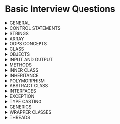 # Basic Interview Questions

<details>
<summary> GENERAL </summary>

1. Is java case-sensitive language ? <br>
A. No

2. Is java, pass by value or pass by reference ? can you prove it ? <br>
A. It is pass by value. Yes, use swapping program

3. What is the JVM execution flow ? <br>
A. Statics - initializers, variables, methods <br>
   instance - initializers, variables, methods <br>
   then local variables
   
4. How to compile and execute code in java ? <br>
A. use javac for code compilaion and conversion then java for running

5. Can we run any statement without main() ? <br>
A. Yes, static initilzers, static methods

6. what will happen if i call main() inside main() method ? <br>
A. It is recurrsively call itself and run out of memory. heap space

7. What is unicode system ? why two bytes are allocated for each character ? <br>
A. It is system to encoding standard which gives unique number for each character and it requires only byte. <br>
Two bytes are allocated to support other languages
 
8. Can any class be specified as datatype ? For instance 'String' class <br>
A. Yes, all classes are specified as user defined datatype

9. Default datatype for non-fractional numbers & fractional ones ? <br>
A. non-factional - Integer, fractional - Double

10. How datatypes declaration transited from java-8 to java-11 and above ? <br>
A. 'var' keyword is used for representing the datatype reference which will decided at runtime

11. Can you explain with example between operators '|' and '||' ? <br>
A. true & false & true - false [third expression will also evaluated] <br>
   &nbsp;&nbsp;&nbsp; true && false && true - false [third expression is not evaluated due to short circuit]

12. What is ternary operator ? when to use ? any advantage ? <br>
A. Special operator to evaluate expression on condition to produce result [similiar to if/else] <br>
   **Advantage**: Increase code readability <br>
   Example: (a > b) ? a : b; 

13. What is instanceOf operator ? When to use ? any advantage ? <br>
A. instanceOf is special operator which checks object to specific class type <br>
   It is generally used when classes are under inheritance to prevent 'ClassCastException' <br>
   Example: obj instanceOf MyClass

14. What decides the execution flow of expression ? <br>
A. BODMAS rule

15. Can we invoke garbage collector ? <br>
A.  Yes, but when it actually initiates process is not known <br>
    It can be done using System.gc() (OR) Runtime.getRuntime().gc()

16. What are packages and libraries ? <br>
A.  Combining group of similar functionality is called package <br>
    Combining group of similar packages is called library <br>

17. What is the use of import statement, if we can directly use at variable level ? <br>
A.  Its the central area of class where we can define once and use anywhere inside class

18. What is api document ? <br>
A.  It is a reference manual that has all of the information you need to work with the API

19. What is Classpath ? How do you define it ? How is it useful ? <br>
A.  The classpath is an environment variable that specifies the locations where the Java compiler and Java Virtual Machine (JVM) should search for class files and other resources

20. What is JAR file ? How is it different from zip file ? <br>
A.  Compressed version of the code which is readily executable

</details>
<details>
<summary> CONTROL STATEMENTS </summary>

1. what are statements and loops ? <br>
A. Statements executes single execution code [top to bottom] but loops to recurrsively iterates the same execution code <br>
   &nbsp;&nbsp;&nbsp; Statements: if-else, switch, break, continue, return
   &nbsp;&nbsp;&nbsp;      Loops: do-while, while, for, for-each

2. Difference between while and do-while loop ? <br>
A. do-while executes once irrespective of condition where as while adheres to condition. <br>
while is considered as more efficient <br>
   Scenarios: do-while is useful for Menu-Driven Programs, password entry whereas while is Event Handling, Continous monitoring
   
3. How would you write infinite for-loop, while & do-while loop, where are they useful ? <br>
A. for (;;), while(true), do {} while(true) <br>
   Scenarios: In cases where you want to continuesly monitor something use while and do-while

4. What will happen if i run continues loop basically infinite loop ? <br>
A. Heap will run out of memory and out of memory error will come

5. In which cases for loop with indexes are useful ? <br>
A. Generally, when you want to toggle the data with indexes say alternate numbers, every three number of array etc..

6. Give me usecase where we use switch statement ? <br>
A. Switch cases are specifically useful when you want to pre-define values <br>
   &nbsp;&nbsp;&nbsp; Example: bank interest rates, transaction charges, currency values

7. Difference between return and system.exit() ? <br>
A. Generally, return just gracefully terminates the execution but still allows caller method to execute <br>
   &nbsp;&nbsp;&nbsp; whereas system.exit stops the execution either normal [System.exit(0)] or abnormal way [System.exit(1)]

8. In which case finally block executes, if the statements are called before them ? <br>
A. Even if method returns the values, still finally block will be called <br>
   &nbsp;&nbsp;&nbsp; whereas system.exit stops the execution and finally block wont be executed

9. How many ways can we terminate the program ? <br>
A. Currently, there are many ways we can terminate the program <br>
> Graceful way
  - return
  - System.exit(0)
> Abnormal way
  - System.exit(1)
  - Recurrsion
  - Deadlock
  - Sleep infinitely

</details>
<details>
<summary> STRINGS </summary>

1. Is String a class (OR) datatype ? <br>
A. String is a class and all classes are datatype [user-defined datatype]

2. What are the ways in which we you can create string ? <br>
A. It can created as literal, new object, new object(char array), new String(StringBuffer), new String(StringBuildr), toString()

3. How are string stored in below java-8 and after java-8 ? <br>
A. Java-8 before, string literal are stored in String Constant Pool inside Heap, string objects in heap <br>
   Java-8 after, string are stored inside Heap

4. If we dont reference a string, will its value change ? <br>
A. No, because they are immutable

5. What is the danger of String Constant Pool ? <br>
A. String Constant Pool data is not controlled by programmer and lives long. If hacker gain access, its dangerous

6. String class is immutable, are object too immutable ? <br>
A. Obviously, yes

7. What advantage do we get from String being immutable ? <br>
A. Sharing resource

8. How would you search a string from list ? <br>
A. Linear Search, Binary Search etc..

9. How would you modify the content of String ? <br>
A. Either using String Buffer / String Builder

10. Can you explain difference between String Builder and String Buffer ? <br>
A.  String Builder - not synchronized, fast, single-threaded <br>
    String Buffer - synchronized, slow, multi-threaded

11. How to create String Buffer / String Builder ? <br>
A.  It can be created with default constructor or constructor with String args

12. Does String Buffer / String Builder required reference for update ? <br>
A.  No, they are mutable and internally updated

13. Difference between String and String Buffer / String Builder ? <br>
A.  String are immutable objects whereas String Builder / String Buffer are mutable in nature <br>
    String and StringBuffer are thread-safe where as StringBuilder is not <br>
    String can be created many ways whereas String Buffer / String Builder are created using string only

</details>
<details>
<summary> ARRAY </summary>

1. What is array ? <br>
A. array is collection of elements

2. Will array contains same datatype or different type elements ?  <br>
A. same datatype only

3. Where are arrays contents are stored ? <br>
A. Generally, arrays are stored on dynamic memory of heap

4. What are array types ? <br>
A. Arrays are categorized based on dimensions. 1D, 2D, 3D...

5. How many ways can you create arrays ? <br>
A. Arrays can be created using literal or array objects <br>

6. Can we interchange square brackets while declaring arrays ? <br>
A. Yes. int[] arr; (OR) int arr[];


7. What is 2D array ? How to create it <br>
A. It is two dimensional array which is used storing the data <br>
   It is created same way as 1D array

8. What is Jagged Arrays ? Rules to create ? <br>
A. Arrays with variable size but works in multi-dimesional array <br>
   Rules: They are created with initial length

9. Can we change the contents of array even if is marked as final ? <br>
A. Yes, as they are mutable in nature

10. Can i create array in array ? <br>
A.  Yes

11. Can we interchange static & void in main method ? <br>
A.  Yes

12. Can we create main() method of my own ? <br>
A.  Yes

13. Can we call main() method of class from another ? <br>
A.  Yes

14. How are command-line args are read ? <br>
A.  Strings

15. How are escape big string in command-line args ? <br>
A.  Put it inside the quotes

16. Difference between Procedure based vs Object Oriented based approach ? <br>
A.  Procedure based approach hard to understand, increases complexity <br>
    Object Oriented based approach opposite of it also it provides reusability

17. Difference between Object based vs Object Oriented based approach ? <br>
A.  Object based approach similar to Object oriented but it doesnt support inheritance <br>
    Object based - javascript, vbscript <br>
    Object oriented - java, c++

</details>
<details>
<summary> OOPS CONCEPTS </summary>

1. Explain OOPS concepts ? Give some real world example ?
A. Class/Objects <br>
   Encapsulation <br>
   Abstraction <br>
   Inheritance <br>
   Polymorphism <br>

2. Difference between class and object ? where are they stored ? Give Example. <br>
A. Class defines model for objects and it physically doesnt not exists <br>
   whereas object is instance of class <br>
   Class is store in method area whereas objects are stored on heap memory of jvm <br>
   Example: Class - Car, Object - Maruti, Benz etc..

3. Explain Encapsulation ? Advantage ? Example <br>
A. Encapsulation is process of wrapping up variables and methods and securing the data <br>
   variables are marked 'private' and methods as 'public' <br>
   Example - class <br>
   **Advantages**: Security, Reusability of variables, Validation can be placed
    
4. Explain Abstraction ? Advantage ? Example <br>
A. Abstraction is process of hiding the details <br>
   create a method which expose only required details. Say employee basic info but database may contain additional info <br>
   Example - interface <br>
   **Advantages**: Security

5. Explain Inheritance ? Advantage ? Example <br>
A. Inheritance is process of accessing the features <br>
   just extend to class or implement an interface <br>
   Example - King of the kingdom <br>
   **Advantages**: Reusability, Extensibility

6. Explain Polymorphism ? Advantage ? Example <br>
A. Polymorphism is process which means many forms <br>
   method with different arguments or method with same arguments but different types <br>
   Example - Human Beings <br>
   **Advantages**: Flexibility

</details>
<details>
<summary> CLASS </summary>

1. What is hashcode ? How is it useful ? algo used for designing it ? <br>
A. Hashcode is unique hexadecimal representation address of the object <br>
   It is used as key/Id in many cases <br>
   Algo used for hascode can use either HashMap, HashSet or HashTable

2. If i create custom class 'Test' with one variable 'name' & if i create object of it, what will be name value ? <br>
A. It will be 'null' [Defaults will be set for each datatype]

3. What are different memory sections in JVM where object content is stored.? <br> 
A. Stack - local variables, method calls, references to object on heap <br>
   Heap - stores objects and dynamic memory <br>
   Metaspace - metadata of the class

4. Are the object of custom class mutable in nature ? <br>
A. Yes, they are designed for that reason only

5. Can we share objects over the network ? <br>
A. Yes but it must be in the form of bytes [Serialization / Deserialization]

6. What are access specifiers ? Explain its types ? relevance of each of it ? <br>
A. As name suggests, access specifiers are used to provide access to its members & methods of the class <br>
   public - can be accessed from anywhere <br>
   private - can be accessed only within the class <br>
   default - can be accessed only within the package <br>
   **protected** - can be access within and outside package but must be under inheritance <br>

7. Explain constructors ? Types ? Invoked ? <br>
A. They are special method without any return type and used for initializing the object <br>
   **Types**: default & parameterized constructor <br>
   They can be invoked either while creating the object using 'new' keyword <br>
   or it can be invoked via inheritance using 'extends' keyword

8. Advantages of contructors ? <br>
A. Validation, Initialization

9. When is constructor called before or after creation of object? <br>
A. Basically, it is called during the process of creation

10. What is constructor overloading ? <br>
A.  It is the process of creating method with same name but different arguments

11. What is constructor chaining ? <br>
A.  It is the process of chaining the constructor on initilization generally via inheritance

12. Can we return from a constructor ? <br>
A.  Yes, but without any value

13. Is it necessary to define no-args constructor when defining parameterized constructor ? <br>
A.  Yes

14. Difference between default and parameterized constructor ? <br>
A.  default constructor - automatically added by jvm, no args, always one construtor, sets defaults <br>
    parameterzied constructor - must be explicitly defined, some args, multiple constructors, sets provided values <br>

15. Difference between default and no-args constructor ? <br>
A.  default constructor - automatically added by jvm <br>
    no-args constructor - must be explicitly defined, generally used in conjunction with parameterized constructor <br>

16. Difference between constructor and method ? <br>
A.  Constructor - automatically added by jvm / explictly added, used during object construction, same name as class, no return type, no concept of static / non-static<br>
    Method - must be explicitly defined, used after object is constructed, name can be same name or different from class, it can return values, can be static/non-static in nature <br>
  
</details>

<details>
<summary> OBJECTS </summary>

1. Who is the parent of all class ? <br>
A. Object class

2. Important Methods of object class ? <br>
A. equals() - used for matching the content of objects <br>
   hashcode() - generated unique hexadecimal number as reference<br>
   wait() - used for locking the object till it is unlocked by nofity() or notifyAll() <br>
   notify() - used for unlocking the object by sending signal to object <br>
   notifyAll() - used for unlocking the objects by sending signal to objects  <br>
   clone() - used for cloning the objects <br>
   finalize - used for garbage collection <br>
   toString() - convert object to string <br>

3. How many ways can we create an object ? <br>
A. It can be done in following ways
   - Using 'new' keyword
   - Factory classes
   - Cloning
   - Reflection
   - Class.forName()

4. What is Cloning ? How is it useful ? Types ? <br>
A. It the process of creating a new object by copying contents from another object <br>
   It gives resuability of object & reduces developer effort <br>
   Types: Shallow & Deep Copy

6. Difference between shallow and deep copy cloning ? <br>
A. shallow copy is the process of cloning the object where modifications are accepted between cloned and actual object. <br>
   whereas it is opposite for deep copy
   shallow copy uses default clone() method whereas for deep copy we need custom implementation

7. Tell me the contract between hashcode() and equals() method ? <br>
A. If two objects are equal through equals() method, then there hashcode must be same <br>
   If two objects are not equal through equals() method, then there hashcode can be same or different <br>

8. When does hash collision occur ? Resolution ? <br>
A. Generally, when hashcode() method is not properly overridden (OR) same hash values generated for all objects <br>
   Make sure hashcode is properly overridden to produce unique keys

9. Can you explain where to use '==' vs .equals() method ? <br>
A. '==' is mainly used for address comparaision [literals]. useful in case of literals [numbers, characters] <br>
   &nbsp;&nbsp;&nbsp;.equals() is mainly used for value comparision [objects]. useful for any class objects [strings]

</details>

<details>
<summary> INPUT AND OUTPUT </summary>

1. Which class is used for input/output streams ? <br>
A. System.in, System.out, System.err

2. Do you know buffered reader, if yes, why it is used in conjunction with InputStream Reader/ Writer ? <br>
A. Basically, it buffers the input data for efficient reading / writing

3. How many ways can you read input from keyboard ? <br>
A. It can be done using InputStreamReader & Scanner

4. What kind of exception is throwing by Input / Output streams ? <br>
A. IOException - It is checked exception

5. How many ways can you read a character from keyboard ? <br>
A. It can be read using buffered reader or scanner <br>
   Buffered Reader - using read() or readLine().charAt(0) <br>
   Scanner - using next().charAt(0) or nextLine().charAt(0) <br>

6. What is the problem when we use read() followed by readLine().charAt(0) ? <br>
A. read() only takes single character and rest of the character will be pushed to readLine() which is incorrect <br>
   Solution - just use readLine().charAt(0) (OR) bufferedReader.skip(2)

7. What is the problem when we use next().charAt(0) followed by nextLine().charAt(0) ? <br>
A. same problem as read() and readLine() of buffer reader

8. How many ways can you read a characters (OR) string from keyboard ? <br>
A. It can be read using buffered reader or scanner <br>
   Buffered Reader - using readLine() <br>
   Scanner - using nextLine() <br>

9. How many ways can you read numbers from keyboard ? <br>
A. It can be read using buffered reader or scanner <br>
   Buffered Reader - using read() (OR) readLine() in conjuction with wrapper class parse methods <br>
   Scanner - using nextInt() (OR) nextFloat() (OR) nextDouble() and so on.. <br>

10. How many ways can we split string and read the inputs ? <br>
A.  It can be done using 'split()' method of String (OR) use StringTokenizer class

11. Difference between StringTokenizer and String.split() ? which is efficient <br>
A.  StringTokenizer - legacy class, less efficient for single delimiter, doesnt return empty tokens <br>
    split()         - method of string, highly efficient w.r.t delimiters, returns empty tokens

12. How can you format the string output ? <br>
A.  It can be done using String.format() (OR) System.out.printf() 

</details>
<details>
<summary> METHODS </summary>

1. what are instance methods ? How are they called ? where are they stored ? Example <br>
A. They are object methods which are called after object is created <br>
   They are called generally with instance only <br>
   They are stored in heap area of jvm
   Example: setters and getters

2. what are static methods ? How are they called ? where are they stored ? Example <br>
A. They are class methods which are called even before any object is created <br>
   They are called generally with Classname or even instance [interally it resovles to classname] <br>
   They are stored in method area of jvm
   Example: Class.forName("test"), Class.getInstance() etc. <br>

3. Can we access non-static variable in static method ? <br>
A. No

4. Can we access static variable in non-static method ? <br>
A. Yes

5. Where do we use local variables ? Advantage ? <br>
A. Any variables used inside method are local variables, very useful incase of threading 

6. What is shadowing ? <br>
A. It is the practice of using variables in overlapping scopes with the same name

7. Explain the relevance of 'this' ? <br>
A. It is used for referrning the object members. It can be constructor, variable and methods <br>
   It's scope applicable within the class [basically object]

8. Recurrsion ? Adv/disadv ? <br>
A. A function which calls itself <br>
   Adv - Fast execution, less code <br>
   Disadv - If not implemented successfully, it will result in out of memory error

9. What are factory methods ? pattern ? Adv/disadv ?
A. Method used for creating objects by providing class name. <br>
   It uses factory design pattern <br>
   It compares the classname and creates object with new instance <br>
   Adv: one place to create all objects

10. How to define varaible arguments to methods ? rules ? Example <br>
A.  To replace multiple overloaded methods we can use variable arguments <br>
    It can be defined with ... and must be the last argument of the method <br>
    Example: sum of 2'S, 3's, 4's numbers

11. If method return value, is it necessary to consume / read ? <br>
A.  Not necessary

</details>
<details>
<summary> INNER CLASS </summary>

1. What is object graph ? <br>
A. It is the representation of how objects are connected to each other

2. When should we use inner class ? what are adv ? <br>
A. In case we some implmentation to be secured, we can put it in inner class. <br>
   Example: interest of loans

3. Anonymous inner class vs inner class ? <br>
A. Inner classes with have name whereas anonymous wont.  

</details>
<details>
<summary> INHERITANCE </summary>

1. What is the parent of all class either via instance or inheritance way [super] ? <br>
A. Object class

2. Why java doesnt use much of interitance even when it provides reusability ? <br>
A. Code complexity, Readability 

3. Which keywords signifies the class / interface are in inheritance ? <br>
A. extends / implements at class / interface level and super in constructor level 

4. Where can we use 'super' of ? what all can it access ? <br>
A. super is used specially in case of inheritance, it can be access members and constructors

5. What is constructor chaining ? How does it works ? <br>
A. It is the process of chaining all the classes which are under inheritance and it works wth 'super' of call

6. Is there any access specifier designed for inheritance ? <br>
A. Yes, protected

7. Types of inheritance ? Which java supports ? <br>
A. single and multple. java supports single inheritance

8. what is multiple inheritance issue ? why java doesnt support ?
A. It is also called diamond problem of death. It causes confusion on which method to pick and execute <br>
   It add complexity and effects readability

9. Inside constructor, can we have super and this ? what rules are followed ? <br>
A. No, we cannot have both. Rule is to have only one of these and it must be first line of constructor

10. Can i prevent a class from creating object / preventing inheritance ? <br>
A.  Yes, if class has private constructor

</details>
<details>
<summary> POLYMORPHISM </summary>

1. Difference between coercion and conversion ? <br>
A. Automatic conversion between different datatype done by compiler is called coercion <br>
whereas explicit conversion of datatype done using cast operator by coder is called conversion

2. Explain polymorphism ? Types ? Example ? <br>
A. Polymorphism - many forms, variables and methods acts different on different methods <br>
   Types - static and dynamic <br>
   static - The process in which compiler knows the method to execute at compile time [Method Overloading]. <br>
   Example: Fees of bank <br>
   dynamic - The process in which compiler doesnt know the method to execute at compile time,  <br>
   hence it decided at runtime by jvm based on object [Method Overriding]. <br>
   Example - Interest of bank

4. Explain Method Overloading ? Usage ? Example ? <br>
A. It is the process in which multiple methods with same class name but different method signatures <br>
   It may vary by number of args, order of args or datatype of args <br>
   It is mainly used with in the class and used for enhancing the functionality <br>
   Example: skills improvement by employee

5. Explain Method Overriding ? Usage ? Example ? <br>
A. It is the process in which multiple classes with same method name and same method signatures ? <br>
   It must have exact same method signature and is applicable via inheritance <br>
   It is mainly used with in the class and used for enhancing the functionality <br>
   Example: learning different language

6. What can we implement with polymorphism either with static (OR) final (OR) private methods ? <br>
A. Only method overloading 

7. How to make a class immutable ? Adv/dis <br>
A. Make class as final, variable as private and instantitate with constructor and expose getter methods <br>
   throw exception from clone and collections must be copied and then sent <br>
   Adv - security, sharable

</details>
<details>
<summary> ABSTRACT CLASS </summary>

1. Can you explain where can we use abstract class ? Example ? <br>
A. It must be used where new features needs to be added keeping other features intact <br>
   Example: Banking interest on loans

2. Is there any memory allocated for abstract class ? <br>
A. No

3. Can i mark class as 'abstract' even if it doesnt contain abstract methods ? <br>
A. Yes

4. Lets say i create abstract method in concrete class, what changes do i need to make ? <br>
A. Mark the class as abstract

5. Can i create object of abstract class ? <br>
A. No, but it can be used along as anonymous object

6. If i cannot create instance of abstract class, can i access instance methods of it ? <br>
A. Yes, it is possible via Inheritance

7. Can i create protected variable inside abstract class ? <br>
A. Yes, it works well specially it class is accessed via inheritance

8. Why abstract and final doesnt work together ? <br>
A. Abstract requires inheritance whereas final opposes inheritance. Both are opposite in nature

</details>
<details>
<summary> INTERFACES </summary>

1. In case of interface, why methods are public abstract and variables are public static final ? <br>
A. Interface were designed to provide the methods on 'what to do' so methods are abstract in nature <br>
   whereas variables as constants because there is no object so instance variables are eliminated, <br>
   so it can be only accessed statically but things are different in java-8 and above

2. What are marker interface ? what is the use ? Example ? <br>
A. Interfaces with no abstract methods. <br>
   They are useful in specifying compiler that this functionality is applicable <br>
   Example: Clonable, Serializable [But to implement we need to override object methods like clone and serial id]

3. What are functional interface ? what is the use ? Example ? <br> 
A. Interface with single abstract method. <br>
   They are useful in single functionality. It slightly differs in java-8 <br> 
   Example: Runnable, Callable, Comparator, Comparable etc..

4. Can we create object of interface ? <br>
A. No, but it can be done via annonymous inner class

5. What problems is there w.r.t inheritance ? <br>
A. Multiple inheritance

6. How is multiple inheritance resolved ? <br>
A. Interfaces, as they dont provide implementation

7. How is achieve callbacks in java ? <br>
A. Interfaces

8. Difference between classes and interfaces ? <br>
A. classes works both with instance and inheritence way where as interfaces works in inheritance way <br>
   class can extend only one class but multiple interfaces whereas interfaces can extend multiple interfaces <br>
   classes are used to specify 'how to do' whereas interfaces are used to specify 'what to do' <br>
   classes can specify all kinds of methods and variables where as interfaces can only specify methods as abstract
   and variables as constants

9. Can we create a class inside interface ? <br>
A. Yes

10. Can we pass interface reference in methods ? which object does it hold ? <br>
A. Yes, whichever is assigned to it before method call

11. How are interfaces stored after compilation ? <br>
A.  They are stored as .class file only

</details>
<details>
<summary> EXCEPTION </summary>

1. What are Exceptions ? How do you handle it ? <br>
A. Exceptions are abnormal conditions which alters the flow of execution. <br>
   It can be handled with try-catch-finally

2. Difference between compile time vs runtime exceptions ?
A. Exceptions managed by compiler are compile time exception <br>
   whereas exception managed by jvm is called runtime exceptions <br>
   compile time exceptions are enforces method to handle either by try-catch or by throwing <br>
   No such rules for runtime exceptions

3. Difference between error and exceptions <br>
A. Error are irrecoverable conditions and must not be handled. Example: OutOfMemoryError, StackOverflowError <br>
   whereas exceptions are recoverable and must be handled. Example: IOException, NullPointerException <br>

4. Can we handle errors ? If yes, why dont we handle ?
A. Yes, we can but not recommended. <br>
   They are not handled because they are system related issues not program related

5. Which the parent class of all exceptions ? parent of Throwable ? <br>
A. Parent of all exception class is '**Throwable**', parent of throwable is '**Object**' class

6. How do you perform exception handling ? <br>
A. It is generally done using try-catch-finally

7. In case we dont handle exception, how does main method display exception occurred ? <br>
A. Every main method inheritly has exception handling done by JVM. JVM manages exception objects

8. Can we write single catch block and handle multiple exceptions ? <br>
A. Yes, using pipe (|) operator

9. Can we write try without catch block ? <br>
A. Yes, either with finally or use try-with-resources

10. In case developer doesnt want to handle exception, what can he do ? <br>
A.  We can throw the exception mainly checked ones. [We can even throw unchecked exceptions]

11. What are the steps to create custom exceptions ? <br>
A.  Extending to the Exception class <br>
    specify the constructors with arguments else we can't use them

12. Can we throw an exception either thrown from method or create new one ?
A.  Yes, we can throw any exception using 'throw' clause

13. Can we rethrow an exception ? if Yes, what is adv / disadv ? <br>
A.  Yes, but not useful 

14. Can you explain rules for defining the exceptions ?
A.  Make sure all custom exceptions derive from Exceptions class <br>
    Order of exceptions must be from low to high <br>
    
</details>
<details>
<summary>TYPE CASTING</summary>

1. What is type casting ? what is cast operator ? <br>
A. It is process of changing the datatype <br>
   cast operator is used for performing type casting

2. Where can i use type casting ? <br>
A. It is generally used from coverting the dataypes between primitive and reference types

3. What are different types of datatypes ? <br>
A. Primitive and Reference datatypes

4. What is widening and Narrowing ? Example <br>
A. Widening is the process of promoting the object to higher types & is done by compiler. Example - int i = 100;
   Narrowing is the process of demoting the object to lower types & is done by user explicitly. Example - int i = (int) 100.12;

5. What is implicit vs explicit casting ? <br>
A. Automatic casting done by compiler is called implicit casting <br>
   Explicit casting done by the user is called explicit casting <br>
   Explicit casting is error prone where as implicit is not

6. How do you perform primitive casting ? <br>
A. Casting which is between the primitives and its classes

7. How do you perform reference casting ? <br>
A. Casting which is between the classes which are under inheritance

8. What is generalization vs specialization ? <br>
A. Generalization is the process of promoting the classes to higher types <br>
   specialization is the process of promoting the classes to lower types providiing specific functionality

9. Where does narrowing fail ? <br>
A. Narrowing fails in case both reference and object are of parent type and then you demote to subtype

</details>

<details>
<summary> GENERICS </summary>

1. What do you understand by term 'generics' ? where all can we apply ? <br>
A. generics meaning support all types. It is the process of making the class or variable or method, type-safe in nature <br>
   It can be applied on interface, class, method or variable

2. What is generic class / generic method / generic interface.? Explain with example.? <br>
A. Class / methods / interface with support all datatypes except primitives. Make sure they are type-safe <br>
   HumanBeing is generic class and each human becomes specific version
   
3. What is generic type.? <br>
A. It represents a class or interface that is type-safe. It can act upon any datatype

4. What is Erasure.? Any example <br>
A. Creating non-generic version of generic type by java compiler

5. Can we create object of generic class.? <br>
A. No, Generic object creation is not allowed

6. How can generics be applied in java objects.? <br>
A. It is possible because generic types are defined as subtype of object class

7. Any limitations of generic been applied in objects ? <br>
A. Yes, primitives are not supported  

</details>

<details>
<summary> WRAPPER CLASSES </summary>

1. What are wrapper class ? Explaing with usecase ? <br>
A. The classes created for coverting primitives to objects <br>
   They are part of java.lang package <br>
   They are very useful as java deals with objects and it is required while transporting data over network 

2. Are wrapper classes final by nature ? <br>
A. Yes

3. Explain about primitive types and its counter wrapper classes ? <br>
A. byte -> Byte, short -> Short, int -> Integer, long -> Long <br>
   float -> Float, double -> Double <br>
   char -> Chracter <br>
   boolean -> Boolean <br>

4. Which is the parent of all the number classes ? <br>
A. Number class [abstract class]

5. What is Number class ? Tell about its methods ? <br>
A. In order to represent numbers including fractions, number class was created <br>
   Methods <br>
   byteValue(), intValue(), shortValue(), longValue(), floatValue(), doubleValue()

6. Which is better to use for API models ? primitives or wrapper class ? <br>
A. For Api Models, its always good to use wrapper classes as primitives cannot be assigned to missing value

7. What is Character class ? Tell me about the methods ? <br>
A. The counter part for primitive type character <br>
   Methods <br>
   charValue(), compareTo(Character obj), toString(), valueOf(char ch) <br>
   isDigit(char ch), isLetter(char ch), isDigitOrLetter(char ch), isSpaceBar(char ch), isWhiteSpace(char ch),
   isUpperCase(char ch), isLowerCase(char ch) <br>
   toUpperCase(char ch), toLowerCase(char ch)

8. How to convert wrapper class object back to primitive type ? <br>
A. If String, convert using parseXXX method and if number, use XXXValue <br>
   XXX -> can be any primitive type

9. Which wrapper class has only one constructor ? <br>
A. Character Class

10. What are the problems with character class ? <br>
A.  It can be assigned to both character or its associated number. while converting this can create issues

11. What is the relevance of Math class ? <br>
A.  All the mathematical operations are present here. use this as utility

12. What happens when we use Integer i = 10 ? Explain the process ? <br>
A.  When any int value is assigned to wrapper class. Internally it is converted to object using internal cache <br>
    Internal cache works well between byte range. If it goes beyond it, results wont be correct

</details>

<details>
<summary> THREADS </summary>

1. Tell me about theads ? where to use ? adv/dis ? <br>
A. It is seperate path of executing the group of statements <br>
   It is useful in UI responsiveness, web servers, database interaction, data processing <br>
   Advantage:  for faster execution, improving performance, effective utilization of resources, producer-consumer Problem
   Disadavantge: More memory, deadlocks, sync issues

2. Can you explain the Thread content when called using Thread.currentThread() ? <br>
A. It contains three main components. Thread contains [Thread Name, Thread Priority, Thread Group] <br>
   - Thread Name: Name of the thread, if not provided, system will assign it
   - Thread priority: Priority of thread for jvm to execute
   - Thread Group: Group in which threads are present, it can contain many threads

3. Which thread is run by default by java program or main function ? Explain properly ? <br>
A. Every program has a default thread called main thread which is managed by JVM <br>
   Main thread will have its own stack and local variables <br>
   It be specified like this [main, 5, main] --> Thread and group name will be main and priority will be 5

4. Difference between single tasking and multi tasking ?
A. single tasking is a process where it executes one task at a time and goes in sequencial manner <br>
   whereas multi tasking is a process where it executes multiple task at a time and goes in parallel manner <br>
   single tasking is time consuming and does not utilize system resources properly <br>
   whereas multi tasking is time efficient and utilize the system resources properly <br>
   
5. What is CPU intensive vs IO intensive Task ? what to use when ?
A. CPU Intensive Task: A task that requires a lot of computation and uses the CPU heavily. <br>
   Use Cases: Image/video processing, Scientific simulations, Cryptographic calculations, Machine learning model training,      Data compression/encryption

   IO Intensive Task: A task that spends more time waiting for input/output operations than doing computation
   Use Cases: Reading/writing files to disk, Accessing databases, Network communication (APIs, downloading files), Logging      or interacting with hardware

6. Difference between process and threads ? <br>
A. Process is an independent program in execution whereas Thread is a lightweight unit of a process <br>
   Process has its own memory space (heap, stack) whereas Thread shares memory with other threads in the same process <br>
   Process is isolated from other processes	whereas threads are Not isolated – threads can affect each other
   Process communication is Inter-process Communication (IPC), slower whereas threads uses shared memory – fast but risky (race conditions)
  Process Creation Overhead Higher (needs separate memory, resources) whereas threads overhead is Lower (shares context with parent process)
  Process crash affects only that process	whereas Thread crash can affect the whole process (all threads)
  Process run separate applications/tasks whereas Thread	run parts of the same task concurrently

7. How to create threads ? <br>
- It can be created in following ways
  - extends Thread class [NOT RECOMMENDED]
  - implements Runnable interface [RECOMMENDED]
  - implements Callable interface [RECOMMENDED]
  - Executor service [RECOMMENDED]

8. How to run a threads ? Can i run the thread using thread.run() ? <br>
A. It can be run using start() method of thread. <br>
   start() - It creates thread which has its own stack and has its own local variables.
   run() - must not be used as it execution runs in same thread

9. Can i start a thread again ? <br>
A. No, It will throw InterruptedException

10. Can i stop a thread ? <br>
A.  Yes, but not recommended [In case you want to stop, stop using flags not using Thread.stop()]

11. Thread vs Process ? Explain <br>
A.  Thread is used for performing a single task whereas process contains serveral tasks and needs serveral threads <br>
    Threads are lighweight in nature whereas processes are heavier as it requires more cpu and memory <br>
    Example: Process: Payment, Task: check payment mode, deduct from bank account, credit to wallet, process order

12. What exceptions does thread throw ? Do we need to handle ? <br>
A.  Interrupted Exception is thrown by thread methods and yes we need to handle for normal termination

13. Where all memory will be allocated once thread is created ? <br>
A.  Heap, Method Area, Stack

14. Are thread synchronous or Asynchronous in nature ? <br> 
A.  Asynchronous

15. Difference between sleep() and wait() method ? <br>
A.  sleep() is method of Thread class whereas wait() is the method of object class <br>
    sleep() method doesnt required object it just blocks thread whereas wait() requires object hence it needs sync block or method.
    sleep() method doesnt release the lock which is aquired whereas wait() releases the lock if aquired <br>
    sleep() is static method whereas wait() is non-static method <br>
    sleep() pauses for a specific duration whereas wait() waits for notification <br>
    sleep() doesnt required wakeup methods its time based whereas wait() requires wakeup using notify(), notifyAll() <br>
    sleep() is useful in polling or retry logic whereas wait() is useful mainly for Producer-Consumer problem

16. What is race condition ? How does it occur with scenario ?
A.  It is the problem which occurs when multiple threads updates the same shared resource <br>
    Scenario: In bank account, if we perform operations such as deposit or withdrawal at a time, this problem can occur

17. Explain Synchronization process.? Explain with example.? Adv/Disadv
A.  Synchronization in Java is a mechanism used to control the access of multiple threads to shared resources. <br>
    Adv: It sequencializes the thread aquiring shared resource preventing race condition
    DisAdv: Slowers the performance, consumes more memory <br>
    Example: Any distributions like ticket counter, bus counter

18. How many ways can we perform synchronizaton process ? <br>
A.  It can be using sync block (OR) sync method

19. When to use wait(), notify() and notifyAll()
A.  Mainly used for Thread Communication. Must be used in sync block/method <br>
    Example: producer-consumer problem etc..

20. What is mutually exclusive lock ?
A.  When one thread holds the lock and other thread wants to aquire it, they are mutually exclusive in nature. <br>
    (Or) The object is locked mutually on threads. It requires synchronization
     
21. What is deadlock ? How does it occur ? Preventition steps ? Disadvantages ? <br>
A.  Deadlock is a process in which threads lock each other waiting forever, it happens in mutli-threaded enviroment while        threads works with resource with sync block or methods <br>
    It can occur if the two threads waits for each other to release the resource <br>
    Steps: <br>
        - Its generally happens through bad design, it can be corrected at code level <br>
        - Avoid nested locks, unncessary locks & also from thread.join() method <br>
    Disadvantages: <br>
       - It can run the memory out
       - system will hang and slowness can be observerd
 
22. In multi-threaded environment, how will you manipulate strings ?
A.  Use StringBuffer

23. What is deamon threads ? use-case ? how to check if thread is deamon ? <br>
A.  Threads which are not created by user and runs forever. [system threads] <br>
    They are useful for running background process. lets say - updating service package, database service <br>
    isDeamon() of thread method helps in indicating whether it is normal or deamon thread

24. What is Thread group ? Adv/Dis ? How is it represented ?
A.  It is a group of threads where each thread works independently per task and will consume more resources <br>
    It is generally represent with Thread. Thread.currentThread() gives the information <br>
    Adv: <br>
       - We can group different threads into the group. Example: project team <br>
    DisAdv: <br>
       - It may overload consuming more resources and system crashes
    
25. What is Thread Pools ? Adv/Dis ? Use-case ? <br>
A.  It is concept of providing readily available threads for the programmer to use. Internally manages thread communication, effective memory utilization<br>
    Adv: <br>
       - Ready made threads are provided, user just need to use it
       - No need to manage the cycle of threads
   DisAdv: <br>
      - It is possible to have deadlocks
      - Internal issue w.r.t threads are undetermined
   Use-Case:
      - Programmers tend to use ready-made framework such as executer service which manages thread of pools <br>
        It is useful in executing any functionality which is background process [Animation, Gaming]

26. Tell me about different types of thread pools ? <br>
A.  Single Thread Pool - It just contains only one thread & executes task sequencially. Example - Any Program <br>
    Single Scheduled Thread Pool - It contains only one Thread & useful for scheduling **future** tasks. Example - Payment <br>
    Fixed Thread Pool - It contains fixed number of threads and executes tasks parallely<br>
    Cached Thread Pool - It contains multiple threads provided and executes tasks and waits till 1min before thrashing and                            then new threads will be created <br>
    Scheduled Thread Pool - It contains multiple threads provided and executes **future** tasks and waits till 1min before thrashing and then new threads will be created <br>

27. What is Executor Service ? How is it useful ? <br>
A.  It is a framework designed for providing worker threads. It uses **Exeutors** class to create thread pool <br>
    It is useful because it manages the lifecycle of threads <br>

28. What is CPU vs Memeory Intensive Tasks ?
A.  The task which requires more processing power then it is called cpu intensive task. <br>
    Use Process Based Multi=tasking <br>
    Ex: Math calculation
    The task which requires more memory power then it is called memory intensive task. <br>
    Use Thread Based Multi=tasking <br>
    Ex: Games, Animation 

29. Explain Thread Life Cycle ?
A.  New - When the thread is created but not running state [start() method] <br>
    Runnable - When the thread is ready to run [yeild(), notify(), notifyAll() method] <br>
    Not-Runnable - When the thread is blocked/waited [sleep(), wait(), IO Block method] <br>
    Terminate - When the thread is killed [stop() method (OR) run method finishes] <br>

30. Types of locks in threads ? Example <br>
A.  **Intrinsic Locks** - Implicit locks which works with single thread under synchronization <br>
    - Object level lock : lock which works on object instance <br>
    - Class level lock : lock which works on class instance <br>

    **Explicit Locks** - Explicit locks which doesnt need synchronization but is alternative to it
    - ReentrantLock : It provides features like fairness policies, interruptible lock acquisition, and the ability to try                         acquiring a lock with a timeout. It is "reentrant" meaning the thread holding the lock can re-acquire                       it without causing a deadlock.
    - ReadWriteLock : It interface provides separate locks for reading and writing. Multiple threads can acquire the read                         lock concurrently but only one thread can aquire write lock
    - StampedLock   : Introduced in Java 8, StampedLock offers three modes: writing, reading, and optimistic reading. It                          provides a more fine-grained control over locking and can offer better performance in read-heavy                            scenarios compared to ReadWriteLock by allowing optimistic reads that don't block writers<br>

    **Synchronization Aids** - While not strictly "locks" in the same sense as the above, these mechanisms also help manage                                concurrency
    - Semaphore: A signaling mechanism that controls access to a limited number of resources. It maintains a count of                        available permits, and threads acquire a permit to access the resource and release it when done.
    - CountDownLatch: A synchronization aid that allows one or more threads to wait until a set of operations being                               performed in other threads completes. It works like a gate that remains closed until a counter                              reaches zero.
    - Cyclic Barrier: A synchronization aid that allows one or more threads to wait until a set of operations being                               performed in other threads completes. similar to countdown latch but threads are reusable.

</details>
